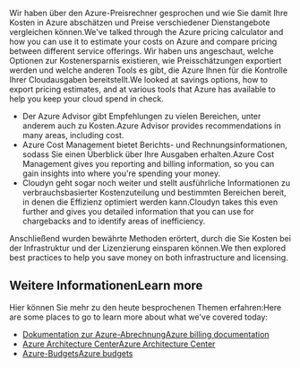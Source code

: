 <span data-ttu-id="37dd5-101">Wir haben über den Azure-Preisrechner gesprochen und wie Sie damit Ihre Kosten in Azure abschätzen und Preise verschiedener Dienstangebote vergleichen können.</span><span class="sxs-lookup"><span data-stu-id="37dd5-101">We've talked through the Azure pricing calculator and how you can use it to estimate your costs on Azure and compare pricing between different service offerings.</span></span> <span data-ttu-id="37dd5-102">Wir haben uns angeschaut, welche Optionen zur Kostenersparnis existieren, wie Preisschätzungen exportiert werden und welche anderen Tools es gibt, die Azure Ihnen für die Kontrolle Ihrer Cloudausgaben bereitstellt.</span><span class="sxs-lookup"><span data-stu-id="37dd5-102">We looked at savings options, how to export pricing estimates, and at various tools that Azure has available to help you keep your cloud spend in check.</span></span>

- <span data-ttu-id="37dd5-103">Der Azure Advisor gibt Empfehlungen zu vielen Bereichen, unter anderem auch zu Kosten.</span><span class="sxs-lookup"><span data-stu-id="37dd5-103">Azure Advisor provides recommendations in many areas, including cost.</span></span>
- <span data-ttu-id="37dd5-104">Azure Cost Management bietet Berichts- und Rechnungsinformationen, sodass Sie einen Überblick über Ihre Ausgaben erhalten.</span><span class="sxs-lookup"><span data-stu-id="37dd5-104">Azure Cost Management gives you reporting and billing information, so you can gain insights into where you're spending your money.</span></span>
- <span data-ttu-id="37dd5-105">Cloudyn geht sogar noch weiter und stellt ausführliche Informationen zu verbrauchsbasierter Kostenzuteilung und bestimmten Bereichen bereit, in denen die Effizienz optimiert werden kann.</span><span class="sxs-lookup"><span data-stu-id="37dd5-105">Cloudyn takes this even further and gives you detailed information that you can use for chargebacks and to identify areas of inefficiency.</span></span>

<span data-ttu-id="37dd5-106">Anschließend wurden bewährte Methoden erörtert, durch die Sie Kosten bei der Infrastruktur und der Lizenzierung einsparen können.</span><span class="sxs-lookup"><span data-stu-id="37dd5-106">We then explored best practices to help you save money on both infrastructure and licensing.</span></span>

## <a name="learn-more"></a><span data-ttu-id="37dd5-107">Weitere Informationen</span><span class="sxs-lookup"><span data-stu-id="37dd5-107">Learn more</span></span>

<span data-ttu-id="37dd5-108">Hier können Sie mehr zu den heute besprochenen Themen erfahren:</span><span class="sxs-lookup"><span data-stu-id="37dd5-108">Here are some places to go to learn more about what we've covered today:</span></span>

- [<span data-ttu-id="37dd5-109">Dokumentation zur Azure-Abrechnung</span><span class="sxs-lookup"><span data-stu-id="37dd5-109">Azure billing documentation</span></span>](https://docs.microsoft.com/azure/billing/)
- [<span data-ttu-id="37dd5-110">Azure Architecture Center</span><span class="sxs-lookup"><span data-stu-id="37dd5-110">Azure Architecture Center</span></span>](https://docs.microsoft.com/azure/architecture/)
- [<span data-ttu-id="37dd5-111">Azure-Budgets</span><span class="sxs-lookup"><span data-stu-id="37dd5-111">Azure budgets</span></span>](https://docs.microsoft.com/azure/billing/billing-cost-management-budget-scenario)
